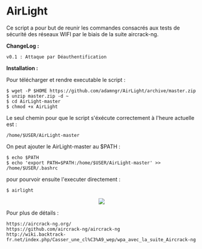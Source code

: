 # AirLight

Ce script a pour but de reunir les commandes consacrés aux tests de sécurité des réseaux WIFI par le biais de la suite aircrack-ng. 

<b> ChangeLog : </b>

    v0.1 : Attaque par Déauthentification
    

<b> Installation : </b>

Pour télécharger et rendre executable le script :

    $ wget -P $HOME https://github.com/adamngr/AirLight/archive/master.zip
    $ unzip master.zip -d ~
    $ cd AirLight-master
    $ chmod +x AirLight

Le seul chemin pour que le script s'éxécute correctement à l'heure actuelle est : 

    /home/$USER/AirLight-master 

On peut ajouter le AirLight-master au $PATH :
    
    $ echo $PATH
    $ echo 'export PATH=$PATH:/home/$USER/AirLight-master' >> /home/$USER/.bashrc
    
pour pourvoir ensuite l'executer directement :

    $ airlight

<p align="center">
  <img src="https://image.noelshack.com/fichiers/2018/25/1/1529323468-capture-du-2018-06-18-14-03-44.png">
</p>

Pour plus de détails :

    https://aircrack-ng.org/
    https://github.com/aircrack-ng/aircrack-ng
    http://wiki.backtrack-fr.net/index.php/Casser_une_cl%C3%A9_wep/wpa_avec_la_suite_Aircrack-ng
